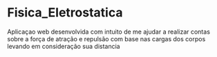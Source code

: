 # Fisica_Eletrostatica
Aplicaçao web desenvolvida com intuito de me ajudar a realizar contas sobre a força de atração e repulsão com base nas cargas  dos corpos levando em consideração sua distancia 
